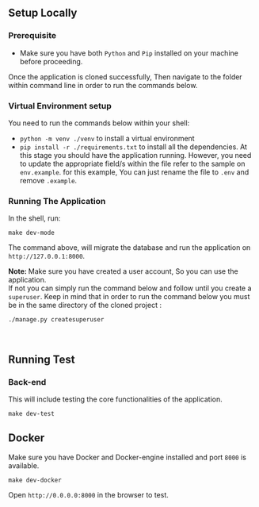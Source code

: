 ## Setup Locally

### Prerequisite

- Make sure you have both `Python` and `Pip` installed on your machine before proceeding.

Once the application is cloned successfully, Then navigate to the folder within command line in order to run the commands below.

### Virtual Environment setup

You need to run the commands below within your shell:</br>

- `python -m venv ./venv` to install a virtual environment
- `pip install -r ./requirements.txt` to install all the dependencies.
  At this stage you should have the application running. However, you need to update the appropriate field/s within the file refer to the sample on `env.example`. for this example, You can just rename the file to `.env` and remove `.example`.

### Running The Application

In the shell, run:

```
make dev-mode
```

The command above, will migrate the database and run the application on `http://127.0.0.1:8000`.

<b>Note: </b> Make sure you have created a user account, So you can use the application. </br>If not you can simply run the command below and follow until you create a `superuser`. Keep in mind that in order to run the command below you must be in the same directory of the cloned project :

```
./manage.py createsuperuser
```

</br>

## Running Test

### Back-end

This will include testing the core functionalities of the application.

```
make dev-test
```

## Docker

Make sure you have Docker and Docker-engine installed and port `8000` is available.

```
make dev-docker
```

Open `http://0.0.0.0:8000` in the browser to test.
